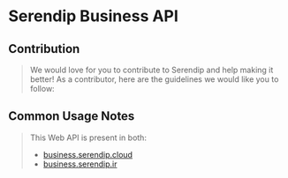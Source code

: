 

# Serendip Business API

## Contribution
> We would love for you to contribute to Serendip and help making it better! As a contributor, here are the guidelines we would like you to follow:



## Common Usage Notes
> This Web API is present in both:
> * [business.serendip.cloud](http://business.serendip.cloud)
> * [business.serendip.ir](http://business.serendip.ir)